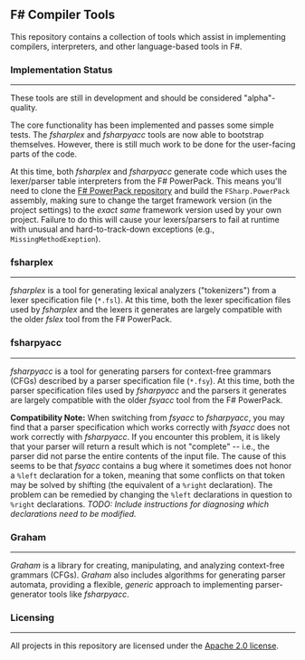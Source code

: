 ## F# Compiler Tools ##

This repository contains a collection of tools which assist in implementing compilers, interpreters, and other language-based tools in F#.


### Implementation Status
---
These tools are still in development and should be considered "alpha"-quality.

The core functionality has been implemented and passes some simple tests. The *fsharplex* and *fsharpyacc* tools are now able to bootstrap themselves. However, there is still much work to be done for the user-facing parts of the code.

At this time, both *fsharplex* and *fsharpyacc* generate code which uses the lexer/parser table interpreters from the F# PowerPack. This means you'll need to clone the [F# PowerPack repository](https://github.com/fsharp/powerpack) and build the `FSharp.PowerPack` assembly, making sure to change the target framework version (in the project settings) to the *exact same* framework version used by your own project. Failure to do this will cause your lexers/parsers to fail at runtime with unusual and hard-to-track-down exceptions (e.g., `MissingMethodExeption`).


### fsharplex
---
*fsharplex* is a tool for generating lexical analyzers ("tokenizers") from a lexer specification file (`*.fsl`). At this time, both the lexer specification files used by *fsharplex* and the lexers it generates are largely compatible with the older *fslex* tool from the F# PowerPack.


### fsharpyacc
---
*fsharpyacc* is a tool for generating parsers for context-free grammars (CFGs) described by a parser specification file (`*.fsy`). At this time, both the parser specification files used by *fsharpyacc* and the parsers it generates are largely compatible with the older *fsyacc* tool from the F# PowerPack.

**Compatibility Note:** When switching from *fsyacc* to *fsharpyacc*, you may find that a parser specification which works correctly with *fsyacc* does not work correctly with *fsharpyacc*. If you encounter this problem, it is likely that your parser will return a result which is not "complete" -- i.e., the parser did not parse the entire contents of the input file. The cause of this seems to be that *fsyacc* contains a bug where it sometimes does not honor a `%left` declaration for a token, meaning that some conflicts on that token may be solved by shifting (the equivalent of a `%right` declaration). The problem can be remedied by changing the `%left` declarations in question to `%right` declarations. *TODO: Include instructions for diagnosing _which_ declarations need to be modified.*


### Graham
---
*Graham* is a library for creating, manipulating, and analyzing context-free grammars (CFGs). *Graham* also includes algorithms for generating parser automata, providing a flexible, *generic* approach to implementing parser-generator tools like *fsharpyacc*.


### Licensing
---
All projects in this repository are licensed under the [Apache 2.0 license](http://opensource.org/licenses/Apache-2.0).
